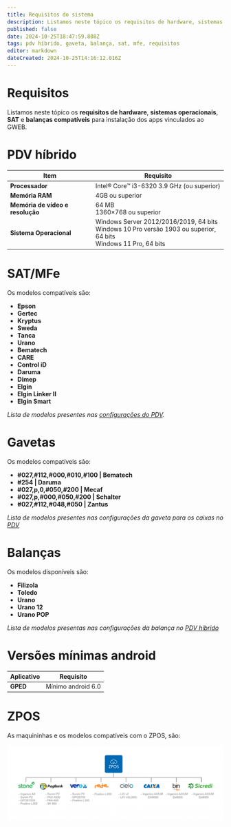 ```yaml
---
title: Requisitos do sistema
description: Listamos neste tópico os requisitos de hardware, sistemas operacionais, SAT e balanças compatíveis para instalação dos apps vinculados ao GWEB.
published: false
date: 2024-10-25T18:47:59.808Z
tags: pdv híbrido, gaveta, balança, sat, mfe, requisitos
editor: markdown
dateCreated: 2024-10-25T14:16:12.016Z
---
```


# Requisitos

Listamos neste tópico os **requisitos de hardware**, **sistemas operacionais**, **SAT** e **balanças compatíveis** para instalação dos apps vinculados ao GWEB.


# PDV híbrido

|Item                             | Requisito                                |
|---------------------------------|------------------------------------------|
|**Processador**                  |Intel® Core™ i3-6320 3.9 GHz (ou superior)|
|**Memória RAM**                  |4GB ou superior                           |
|**Memória de vídeo e resolução** |64 MB <br> 1360×768 ou superior           |
|**Sistema Operacional**        |Windows Server 2012/2016/2019, 64 bits <br> Windows 10 Pro versão 1903 ou superior, 64 bits <br>Windows 11 Pro, 64 bits                       |


# SAT/MFe

Os modelos compatíveis são:
- **Epson**
- **Gertec**
- **Kryptus**
- **Sweda**
- **Tanca**
- **Urano**
- **Bematech**
- **CARE**
- **Control iD**
- **Daruma**
- **Dimep**
- **Elgin**
- **Elgin Linker II**
- **Elgin Smart**

*Lista de modelos presentes nas [configurações do PDV](/pt-br/movimentos/pdv#Equipamentos-Fiscais).*

# Gavetas

Os modelos compatíveis são:

- **#027,#112,#000,#010,#100 | Bematech**
- **#254 | Daruma**
- **#027,p,0,#050,#200 | Mecaf**
- **#027,p,#000,#050,#200 | Schalter**
- **#027,#112,#048,#050 | Zantus**

*Lista de modelos presentes nas configurações da gaveta para os caixas no [PDV](/movimentos/pdv)*

# Balanças

Os modelos disponíveis são:

- **Filizola**
- **Toledo**
- **Urano**
- **Urano 12**
- **Urano POP**

*Lista de modelos presentas nas configurações da balança no [PDV híbrido](/tutoriais/como-usar-balanca-de-checkout-no-pdv-hibrido)*


# Versões mínimas android

|Aplicativo                       | Requisito                                |
|---------------------------------|------------------------------------------|
|**GPED**                         |Mínimo android 6.0                        |

# ZPOS

As maquininhas e os modelos compatíveis com o ZPOS, são:

![maquininhas.png](/requisitos/maquininhas.png)